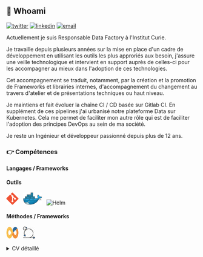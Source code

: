 ## :man: Whoami 
[![twitter](https://img.shields.io/badge/twitter--lightgrey?style=social&logo=twitter)](https://twitter.com/Armand_Leopold)
[![linkedin](https://img.shields.io/badge/linkedin--lightgrey?style=social&logo=linkedin)](https://www.linkedin.com/in/armandleopold/)
[![email](https://img.shields.io/badge/email--lightgrey?style=social&logo=gmail)](mailto:armand.leopold@outlook.com)

Actuellement je suis Responsable Data Factory à l'Institut Curie.

Je travaille depuis plusieurs années sur la mise en place d'un cadre de développement en utilisant les outils les plus approriés aux besoin, j'assure une veille technologique et intervient en support auprès de celles-ci pour les accompagner au mieux dans l'adoption de ces technologies.

Cet accompagnement se traduit, notamment, par la création et la promotion de Frameworks et librairies internes, d'accompagnement du changement au travers d'atelier et de présentations techniques ou haut niveau.

Je maintiens et fait évoluer la chaîne CI / CD basée sur Gitlab CI. 
En supplément de ces pipelines j'ai urbanisé notre plateforme Data sur Kubernetes. Cela me permet de faciliter mon autre rôle qui est de faciliter l'adoption des principes DevOps au sein de ma société.

Je reste un Ingénieur et développeur passionné depuis plus de 12 ans.

### :point_right: Compétences
#### Langages / Frameworks


#### Outils
<img src="./assets/images/git.png" alt ="Git" title="Git"/>&nbsp;&nbsp; 
<img src="./assets/images/docker.png" alt ="Docker" title="Docker"/>&nbsp;&nbsp; 
<img src="./assets/images/helm-icon-color.png" alt ="Helm" title="Helm"/> 


#### Méthodes / Frameworks
<img height="32" width="32" src="./assets/images/devops.png" alt ="DevOps" title="DevOps"/>&nbsp;&nbsp; <img height="32" width="" src="./assets/images/scrum.png" alt ="Scrum" title="Scrum"/> 

<details>
    <summary>
        CV détaillé
    </summary>

## EXPERIENCE PROFESSIONNELLE
### Oct. 2022 – Aujourd'hui | Responsable Data Factory | Institut Curie
{CDI}

- Animer l'équipe de 6 Data Ingénieurs / Data Scientists, piloter la réalisation des projets scientifiques et collaborations avec les industriels.
- Participer à la valorisation du patrimoine de donnée de l'institut curie.
- Participer à la définition et à la mise en place technique de l'EDS (Entrepôt de Données de Santé) de l'Institut Curie.

### Sept. 2020 – Sept. 2022 | DevOps Engineer | Institut Curie
{CDI}

Merging AUPIC & IDDG Program (see previous position) into one unified technical solution to run the Data Factory globally.
Improving Monitoring, Project and Development Workflows from a technical perspective.

### Mars. 2019 – Aout. 2020 | Data Engineer | Institut Curie
{CDD}

Knowledge in :
CI/CD , DevOps, Cloud, Helm, Kubernetes, Gitlab, health data (Anatomopathology / MRI / PET-SCAN), Talend, Java, Python, Jupyter, Elasticsearch, Docker, Blockchain , Federated AI , Artificial Intelligence. Hyperledger, HTML/CSS/PHP, Maven, Nexus.

- Health Data Metrics : Designing a system to check health data quality of big Datawarehouses.
- AUPIC Program : Creating workflow for integrating continuous integration and continuous deployement with the team. Making presentation, design, programming. Infrastructure as Code, devops.
- IDDG Program : Designing global data workflows with data governance & processing transparency. Creating interoperable database for partnerships with worldwide institutions and organisations. 
- SUBSTRA project : Federated machine learning framework for health sector. Working with Owkin

### Oct. 2017 – Feb. 2019 | Data Scientist | THALES
{CDI}

- Applied Data Science & AI to intelligence gathering services. Social network , ROEM, graph algorithms, text mining, NLP, Topic Modelling. Tools : Apache Nifi, CASK Cdap, Elasticsearch, Kibana, Geoserver, JanusGraph, Jupyter Notebook, Kafka, Docker, Python, Scala, Spark.Applied 
- Analyse de donnés de vols pour faciliter la maintenance des avions d'une flotte portugaise (A320 family). Tools : Elasticsearch / Jupyter Notebook / Kibana / Docker.
- Traitement, ingestion de plans de vols élaboration de dashboards interactif Kibana pour la DSNA DTI organisme du gouvernement pour la gestion efficace du traffic aérien en France. Tools : Elasticsearch / Jupyter Notebook / Kibana / Docker / Geoserver.

### Sept. 2016 – Sept. 2017 | Data Analyst | Crédit Agricole
{Contrat de Professionnalisation}

Réalisation de scores et d'indicateurs analytiques pour la gestion de la relation client (CRM).
Data mining, machine learning.
Logiciel utilisés : RStudio, Python (Jupyter Notebook), SAS Enterprise Guide & Miner, SAP Business Object.
Fortes compétences en langages : R, Python, SQL, SAS.

### Jun. 2016 – Sept. 2016 | Short Term Researcher | Illinois Institute of Technology
{Stage de Recherche en Université}

BigDataX Laboratory / Computer Science department.
Research subject : Wearable Computing BIG-DATA Architecture.
Made a Research on developping a Big-Data System Architecture for carrying big amount of wearable devices data in stream and storage. 
Using Amazon Web Services (AWS) ,Scala, Apache Spark, Apache Cassandra and Android JDK.

### Jun. 2015 – Jun. 2016 | President | Junior Etudes ESIGELEC
{Mandat Associatif}

Restructuration of my school's Junior Enterprise, fiscal rebalancing, archiving and redesigning activity areas, process remodelling and reorganisation.
Managing a 6 people team.
Application to the Junior Entreprises mouvement.
Ability in Team Managment, taxation, legal rules and status, accounting, Project Managment.

### Nov. 2014 – May. 2016 | Full Stack Dev | Freelance
{Mandat Associatif}

Supervisation and developpment of my school's student dedicated website.
Migration to a new responsive and more modern version.
Establishing a communication plan for increasing frequentation and traffic on the site. Improving communication between student inner school organisations
Strong Knowledge in HTML(5) , CSS(3), PHP(5.3 to 7), MySQL, JQuery, Bootstrap, Foundation, Web Design & Development, Analytics.
In 2 years, 3/4 of students subscribed to the website and increasing traffic by thousands of percents.

## FORMATION
### 2014 - 2017 – Diplôme d'Ingénieur – ESIGELEC - Rouen
Ecole d’ingénieur généraliste : Dominante BDTN (Big-Data et Transformation Numérique)
Top classement en informatique : (8/304)
Activités et associations : Club de Musique, Junior Etudes, Club de robotique, Club d'informatique, Club de Théatre.

### 2012 - 2014 : Prépa PCSI/MPSI – ESIGELEC - Rouen
Prépa intégré selection concours Advance.
Major de promotion en Informatique : (1/120)

### 2009 - 2012 : BAC STI Electrotechnique – Lycée Marie Curie à Nogent sur Oise
Niveau : Mention Très Bien (With Honors)
Activités et associations : Délégué en classe de Terminal.

### LANGUES
🇫🇷 🇬🇧

### LOISIRS
Piano, Running, Cinéma, Voyages, Science, Histoire, Géopolitique
</details>
